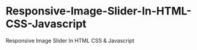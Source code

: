 # Responsive-Image-Slider-In-HTML-CSS-Javascript
Responsive Image Slider In HTML CSS &amp; Javascript
